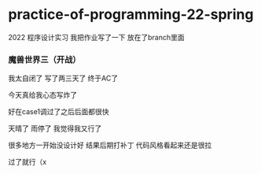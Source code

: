 # practice-of-programming-22-spring
2022 程序设计实习
我把作业写了一下 放在了branch里面

### 魔兽世界三（开战）
我太自闭了 写了两三天了 终于AC了 

今天真给我心态写炸了

好在case1调过了之后后面都很快

天晴了 雨停了 我觉得我又行了

很多地方一开始没设计好 结果后期打补丁 代码风格看起来还是很拉 

过了就行（x
